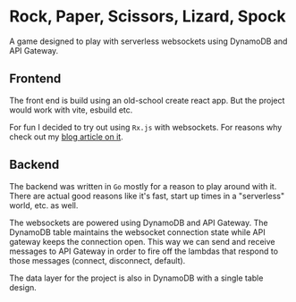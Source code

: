 # Rock, Paper, Scissors, Lizard, Spock

A game designed to play with serverless websockets using DynamoDB and API Gateway.

## Frontend

The front end is build using an old-school create react app. But the project would work with vite, esbuild etc.

For fun I decided to try out using `Rx.js` with websockets. For reasons why check out my [blog article on it](https://tyler.sustare.dev/articles/reactive-react-with-websockets-and-rxjs).

## Backend

The backend was written in `Go` mostly for a reason to play around with it. There are actual good reasons like it's fast, start up times in a "serverless" world, etc. as well.

The websockets are powered using DynamoDB and API Gateway. The DynamoDB table maintains the websocket connection state while API gateway keeps the connection open. This way we can send and receive messages to API Gateway in order to fire off the lambdas that respond to those messages (connect, disconnect, default).

The data layer for the project is also in DynamoDB with a single table design.
